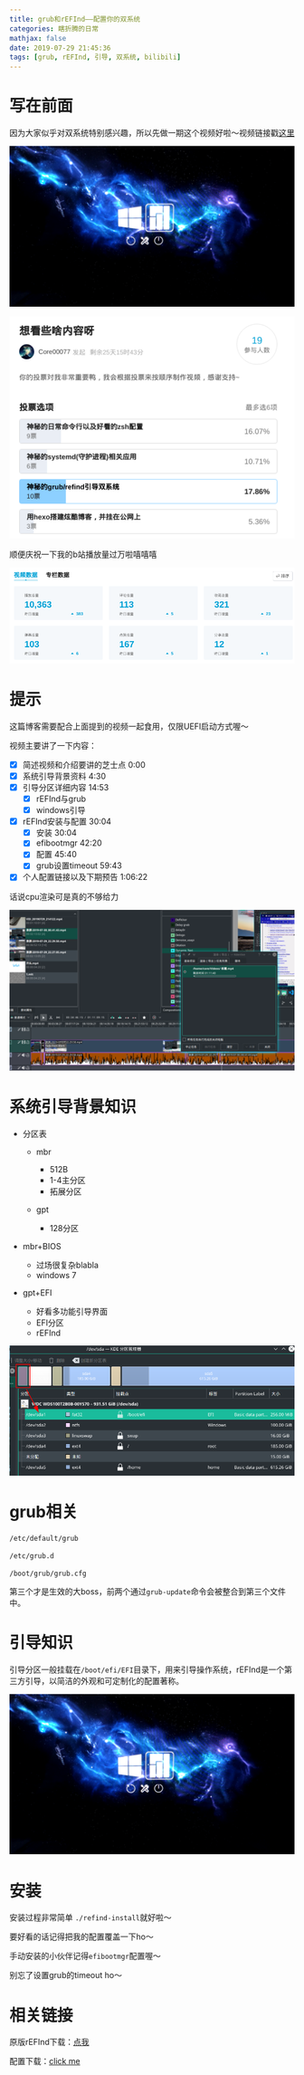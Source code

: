 ```yaml
---
title: grub和rEFInd——配置你的双系统
categories: 瞎折腾的日常
mathjax: false
date: 2019-07-29 21:45:36
tags: [grub, rEFInd, 引导, 双系统, bilibili]
---
```


# 写在前面

因为大家似乎对双系统特别感兴趣，所以先做一期这个视频好啦～视频链接戳[这里](https://www.bilibili.com/video/av61364115/)

![先上图再说](grub&rEFInd_config_your_hybrid_system/rEFInd引导界面.png)

![b站小伙伴投票](grub&rEFInd_config_your_hybrid_system/b站小伙伴投票.png)

顺便庆祝一下我的b站播放量过万啦嘻嘻嘻

![播放量破万留恋](grub&rEFInd_config_your_hybrid_system/播放量破万留恋.png)

<!-- more -->

# 提示

这篇博客需要配合上面提到的视频一起食用，仅限UEFI启动方式喔～

视频主要讲了一下内容：

- [x] 简述视频和介绍要讲的芝士点 0:00
- [x] 系统引导背景资料 4:30
- [x] 引导分区详细内容 14:53
  - [x] rEFInd与grub
  - [x] windows引导
- [x] rEFInd安装与配置 30:04
  - [x] 安装 30:04
  - [x] efibootmgr 42:20
  - [x] 配置 45:40
  - [x] grub设置timeout 59:43
- [x] 个人配置链接以及下期预告 1:06:22

话说cpu渲染可是真的不够给力

![](grub&rEFInd_config_your_hybrid_system/1564424097425.png)

# 系统引导背景知识


- 分区表

  - mbr
    - 512B
    - 1-4主分区
    - 拓展分区

  - gpt
    - 128分区

- mbr+BIOS

  - 过场很复杂blabla
  - windows 7

- gpt+EFI

  - 好看多功能引导界面
  - EFI分区
  - rEFInd

![引导分区](grub&rEFInd_config_your_hybrid_system/1564425345912.png)

# grub相关

`/etc/default/grub`

`/etc/grub.d`

`/boot/grub/grub.cfg`

第三个才是生效的大boss，前两个通过`grub-update`命令会被整合到第三个文件中。

# 引导知识

引导分区一般挂载在`/boot/efi/EFI`目录下，用来引导操作系统，rEFInd是一个第三方引导，以简洁的外观和可定制化的配置著称。

![再来一次～](grub&rEFInd_config_your_hybrid_system/rEFInd引导界面.png)

# 安装

安装过程非常简单  `./refind-install`就好啦～

要好看的话记得把我的配置覆盖一下ho～

手动安装的小伙伴记得`efibootmgr`配置喔～

别忘了设置grub的timeout ho～

# 相关链接

原版rEFInd下载：[点我](refind-bin-0.11.4.zip)

配置下载：[click me](refind-theme.zip)